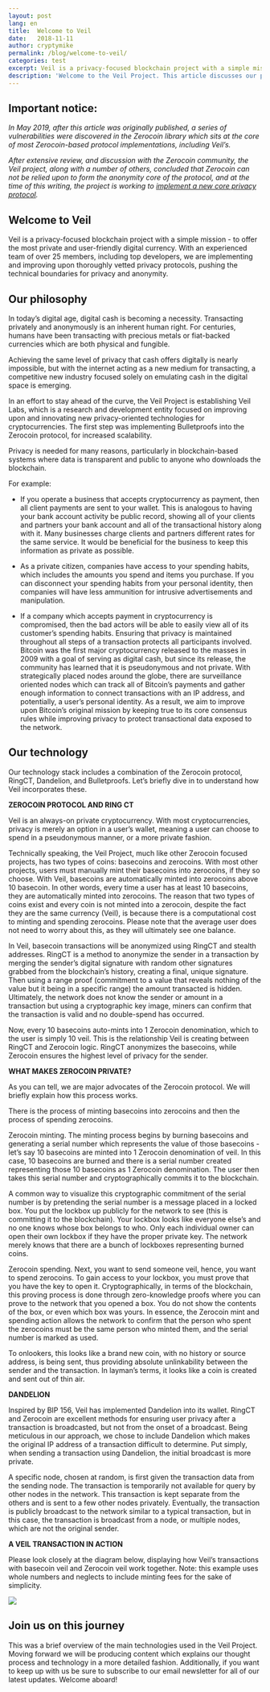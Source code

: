 ```yaml
---
layout: post
lang: en
title:  Welcome to Veil
date:   2018-11-11
author: cryptymike
permalink: /blog/welcome-to-veil/
categories: test
excerpt: Veil is a privacy-focused blockchain project with a simple mission - to offer the most private and user-friendly digital currency. With an experienced team of over 25 members, including top developers, we are implementing and improving upon thoroughly vetted privacy protocols, pushing the technical boundaries for privacy and anonymity.
description: 'Welcome to the Veil Project. This article discusses our philosophy, technology and more.'
---
```


## Important notice:

*In May 2019, after this article was originally published, a series of vulnerabilities were discovered in the Zerocoin library which sits at the core of most Zerocoin-based protocol implementations, including Veil’s.*

*After extensive review, and discussion with the Zerocoin community, the Veil project, along with a number of others, concluded that Zerocoin can not be relied upon to form the anonymity core of the protocol, and at the time of this writing, the project is working to [implement a new core privacy protocol](https://veil-project.com/blog/2019-05-09-state-of-veil/).*

## Welcome to Veil

Veil is a privacy-focused blockchain project with a simple mission - to offer the most private and user-friendly digital currency. With an experienced team of over 25 members, including top developers, we are implementing and improving upon thoroughly vetted privacy protocols, pushing the technical boundaries for privacy and anonymity.

## Our philosophy

In today’s digital age, digital cash is becoming a necessity. Transacting privately and anonymously is an inherent human right. For centuries, humans have been transacting with precious metals or fiat-backed currencies which are both physical and fungible.

Achieving the same level of privacy that cash offers digitally is nearly impossible, but with the internet acting as a new medium for transacting, a competitive new industry focused solely on emulating cash in the digital space is emerging.

In an effort to stay ahead of the curve, the Veil Project is establishing Veil Labs, which is a research and development entity focused on improving upon and innovating new privacy-oriented technologies for cryptocurrencies. The first step was implementing Bulletproofs into the Zerocoin protocol, for increased scalability.

Privacy is needed for many reasons, particularly in blockchain-based systems where data is transparent and public to anyone who downloads the blockchain.

For example:

- If you operate a business that accepts cryptocurrency as payment, then all client payments are sent to your wallet. This is analogous to having your bank account activity be public record, showing all of your clients and partners your bank account and all of the transactional history along with it. Many businesses charge clients and partners different rates for the same service. It would be beneficial for the business to keep this information as private as possible.

- As a private citizen, companies have access to your spending habits, which includes the amounts you spend and items you purchase. If you can disconnect your spending habits from your personal identity, then companies will have less ammunition for intrusive advertisements and manipulation.

- If a company which accepts payment in cryptocurrency is compromised, then the bad actors will be able to easily view all of its customer’s spending habits. Ensuring that privacy is maintained throughout all steps of a transaction protects all participants involved.
Bitcoin was the first major cryptocurrency released to the masses in 2009 with a goal of serving as digital cash, but since its release, the community has learned that it is pseudonymous and not private. With strategically placed nodes around the globe, there are surveillance oriented nodes which can track all of Bitcoin’s payments and gather enough information to connect transactions with an IP address, and potentially, a user’s personal identity. As a result, we aim to improve upon Bitcoin’s original mission by keeping true to its core consensus rules while improving privacy to protect transactional data exposed to the network.

## Our technology

Our technology stack includes a combination of the Zerocoin protocol, RingCT, Dandelion, and Bulletproofs. Let’s briefly dive in to understand how Veil incorporates these.

**ZEROCOIN PROTOCOL AND RING CT**

Veil is an always-on private cryptocurrency. With most cryptocurrencies, privacy is merely an option in a user’s wallet, meaning a user can choose to spend in a pseudonymous manner, or a more private fashion.

Technically speaking, the Veil Project, much like other Zerocoin focused projects, has two types of coins: basecoins and zerocoins. With most other projects, users must manually mint their basecoins into zerocoins, if they so choose. With Veil, basecoins are automatically minted into zerocoins above 10 basecoin. In other words, every time a user has at least 10 basecoins, they are automatically minted into zerocoins. The reason that two types of coins exist and every coin is not minted into a zerocoin, despite the fact they are the same currency (Veil), is because there is a computational cost to minting and spending zerocoins. Please note that the average user does not need to worry about this, as they will ultimately see one balance.

In Veil, basecoin transactions will be anonymized using RingCT and stealth addresses. RingCT is a method to anonymize the sender in a transaction by merging the sender’s digital signature with random other signatures grabbed from the blockchain’s history, creating a final, unique signature. Then using a range proof (commitment to a value that reveals nothing of the value but it being in a specific range) the amount transacted is hidden. Ultimately, the network does not know the sender or amount in a transaction but using a cryptographic key image, miners can confirm that the transaction is valid and no double-spend has occurred.

Now, every 10 basecoins auto-mints into 1 Zerocoin denomination, which to the user is simply 10 veil. This is the relationship Veil is creating between RingCT and Zerocoin logic. RingCT anonymizes the basecoins, while Zerocoin ensures the highest level of privacy for the sender.

**WHAT MAKES ZEROCOIN PRIVATE?**

As you can tell, we are major advocates of the Zerocoin protocol. We will briefly explain how this process works.

There is the process of minting basecoins into zerocoins and then the process of spending zerocoins.

Zerocoin minting. The minting process begins by burning basecoins and generating a serial number which represents the value of those basecoins - let’s say 10 basecoins are minted into 1 Zerocoin denomination of veil. In this case, 10 basecoins are burned and there is a serial number created representing those 10 basecoins as 1 Zerocoin denomination. The user then takes this serial number and cryptographically commits it to the blockchain.

A common way to visualize this cryptographic commitment of the serial number is by pretending the serial number is a message placed in a locked box. You put the lockbox up publicly for the network to see (this is committing it to the blockchain). Your lockbox looks like everyone else’s and no one knows whose box belongs to who. Only each individual owner can open their own lockbox if they have the proper private key. The network merely knows that there are a bunch of lockboxes representing burned coins.

Zerocoin spending. Next, you want to send someone veil, hence, you want to spend zerocoins. To gain access to your lockbox, you must prove that you have the key to open it. Cryptographically, in terms of the blockchain, this proving process is done through zero-knowledge proofs where you can prove to the network that you opened a box. You do not show the contents of the box, or even which box was yours. In essence, the Zerocoin mint and spending action allows the network to confirm that the person who spent the zerocoins must be the same person who minted them, and the serial number is marked as used.

To onlookers, this looks like a brand new coin, with no history or source address, is being sent, thus providing absolute unlinkability between the sender and the transaction. In layman’s terms, it looks like a coin is created and sent out of thin air.

**DANDELION**

Inspired by BIP 156, Veil has implemented Dandelion into its wallet. RingCT and Zerocoin are excellent methods for ensuring user privacy after a transaction is broadcasted, but not from the onset of a broadcast. Being meticulous in our approach, we chose to include Dandelion which makes the original IP address of a transaction difficult to determine. Put simply, when sending a transaction using Dandelion, the initial broadcast is more private.
 
A specific node, chosen at random, is first given the transaction data from the sending node. The transaction is temporarily not available for query by other nodes in the network. This transaction is kept separate from the others and is sent to a few other nodes privately. Eventually, the transaction is publicly broadcast to the network similar to a typical transaction, but in this case, the transaction is broadcast from a node, or multiple nodes, which are not the original sender.

**A VEIL TRANSACTION IN ACTION**

Please look closely at the diagram below, displaying how Veil’s transactions with basecoin veil and Zerocoin veil work together. Note: this example uses whole numbers and neglects to include minting fees for the sake of simplicity.

![](/uploads/blog/2018-11-19-change2.png)

## Join us on this journey

This was a brief overview of the main technologies used in the Veil Project. Moving forward we will be producing content which explains our thought process and technology in a more detailed fashion. Additionally, if you want to keep up with us be sure to subscribe to our email newsletter for all of our latest updates. Welcome aboard!